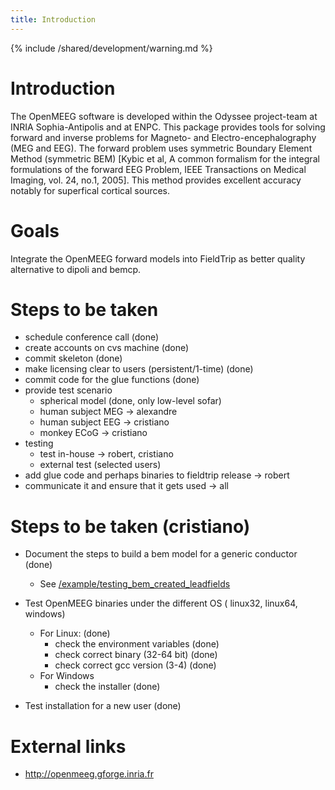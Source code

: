 ```yaml
---
title: Introduction
---
```


{% include /shared/development/warning.md %}

# Introduction

The OpenMEEG software is developed within the Odyssee project-team at INRIA Sophia-Antipolis and at ENPC.
This package provides tools for solving forward and inverse problems for Magneto- and Electro-encephalography (MEG and EEG). The forward problem uses symmetric Boundary Element Method (symmetric BEM) [Kybic et al,  A common formalism for the integral formulations of the forward EEG Problem, IEEE Transactions on Medical Imaging, vol. 24, no.1, 2005]. This method provides excellent accuracy notably for superfical cortical sources.

# Goals

Integrate the OpenMEEG forward models into FieldTrip as better quality alternative to dipoli and bemcp.

# Steps to be taken

*  schedule conference call (done)
*  create accounts on cvs machine (done)
*  commit skeleton (done)
*  make licensing clear to users (persistent/1-time) (done)
*  commit code for the glue functions (done)
*  provide test scenario
    * spherical model (done, only low-level sofar)
    * human subject MEG -> alexandre
    * human subject EEG -> cristiano
    * monkey ECoG -> cristiano
*  testing
    * test in-house -> robert, cristiano
    * external test (selected users)
*  add glue code and perhaps binaries to fieldtrip release -> robert
*  communicate it and ensure that it gets used -> all

# Steps to be taken (cristiano)

*  Document the steps to build a bem model for a generic conductor (done)
    * See [/example/testing_bem_created_leadfields](/example/testing_bem_created_leadfields)

*  Test OpenMEEG binaries under the different OS ( linux32, linux64, windows)
    * For Linux: (done)
      * check the environment variables (done)
      * check correct binary (32-64 bit) (done)
      * check correct gcc version (3-4) (done)
    * For Windows
      * check the installer (done)

*  Test installation for a new user (done)

# External links

*  http://openmeeg.gforge.inria.fr
